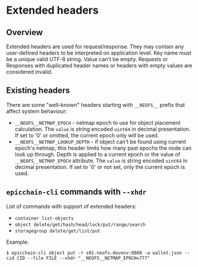 # Extended headers

## Overview

Extended headers are used for request/response. They may contain any user-defined headers
to be interpreted on application level.
Key name must be a unique valid UTF-8 string. Value can't be empty. Requests or
Responses with duplicated header names or headers with empty values are
considered invalid.

## Existing headers

There are some "well-known" headers starting with `__NEOFS__` prefix that
affect system behaviour:

* `__NEOFS__NETMAP_EPOCH` - netmap epoch to use for object placement calculation. The `value` is string
encoded `uint64` in decimal presentation. If set to '0' or omitted, the
current epoch only will be used.
* `__NEOFS__NETMAP_LOOKUP_DEPTH` - if object can't be found using current epoch's netmap, this header limits
how many past epochs the node can look up through. Depth is applied to a current epoch or the value 
of `__NEOFS__NETMAP_EPOCH` attribute. The `value` is string encoded `uint64` in decimal presentation. 
If set to '0' or not set, only the current epoch is used.

## `epicchain-cli` commands with `--xhdr`

List of commands with support of extended headers:
* `container list-objects`
* `object delete/get/hash/head/lock/put/range/search`
* `storagegroup delete/get/list/put`

Example:
```shell
$ epicchain-cli object put -r s01.neofs.devenv:8080 -w wallet.json --cid CID --file FILE --xhdr "__NEOFS__NETMAP_EPOCH=777"
```
